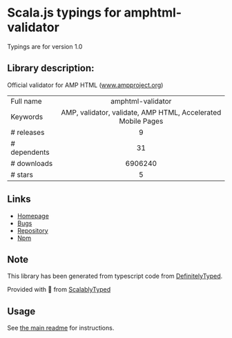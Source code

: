 
# Scala.js typings for amphtml-validator

Typings are for version 1.0

## Library description:
Official validator for AMP HTML (www.ampproject.org)

|                    |                 |
| ------------------ | :-------------: |
| Full name          | amphtml-validator |
| Keywords           | AMP, validator, validate, AMP HTML, Accelerated Mobile Pages |
| # releases         | 9 |
| # dependents       | 31 |
| # downloads        | 6906240 |
| # stars            | 5 |

## Links
- [Homepage](https://github.com/ampproject/amphtml#readme)
- [Bugs](https://github.com/ampproject/amphtml/issues)
- [Repository](https://github.com/ampproject/amphtml)
- [Npm](https://www.npmjs.com/package/amphtml-validator)
    


## Note
This library has been generated from typescript code from [DefinitelyTyped](https://definitelytyped.org).

Provided with :purple_heart: from [ScalablyTyped](https://github.com/oyvindberg/ScalablyTyped)

## Usage
See [the main readme](../../readme.md) for instructions.


